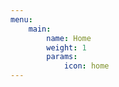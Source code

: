 ```yaml
---
menu:
    main:
        name: Home
        weight: 1
        params:
            icon: home
---
```


<script src="https://myhkw.cn/player/js/jquery.min.js" type="text/javascript"></script>
<script src="https://myhkw.cn/api/player/1682930814116" id="myhk" key="1682930814116" m="1"></script>
